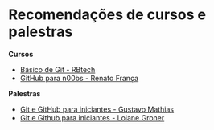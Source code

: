# Recomendações de cursos e palestras

**Cursos**

- [Básico de Git - RBtech](https://www.youtube.com/playlist?list=PLInBAd9OZCzzHBJjLFZzRl6DgUmOeG3H0)
- [GitHub para n00bs - Renato França](https://www.youtube.com/playlist?list=PLIcowd3mjrFjdFDTFcHKHdgTqYZZdMyKH)

**Palestras**

- [Git e GitHub para iniciantes - Gustavo Mathias](https://www.youtube.com/watch?v=TReVFOxhh7E)
- [Git e Github para iniciantes - Loiane Groner](https://www.youtube.com/watch?v=UMhskLXJuq4)
